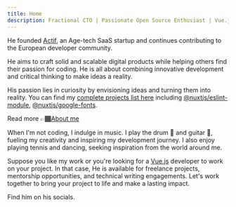 ```yaml
---
title: Home
description: Fractional CTO | Passionate Open Source Enthusiast | Vue.js & Nuxt Fullstack Developer | Mentor | Technical Writer
---
```


He founded [Actif](https://www.actif.online/), an Age-tech SaaS startup and continues contributing to the European developer community.

He aims to craft solid and scalable digital products while helping others find their passion for coding. He is all about combining innovative development and critical thinking to make ideas a reality.

His passion lies in curiosity by envisioning ideas and turning them into reality. You can find my [complete projects list here](/projects) including [@nuxtjs/eslint-module](https://github.com/nuxt-modules/eslint), [@nuxtjs/google-fonts](https://github.com/nuxt-modules/google-fonts).

Read more 👉🏾[About me](/about)

When I'm not coding, I indulge in music. I play the drum 🥁 and guitar 🎸, fueling my creativity and inspiring my development journey. I also enjoy playing tennis and dancing, seeking inspiration from the world around me.

Suppose you like my work or you're looking for a [Vue.js](https://vuejs.org) developer to work on your project. In that case, He is available for freelance projects, mentorship opportunities, and technical writing engagements. Let's work together to bring your project to life and make a lasting impact.

Find him on his socials.
